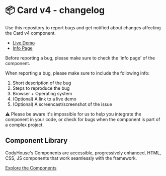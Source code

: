 # 📦 Card v4 - changelog

Use this repository to report bugs and get notified about changes affecting the Card v4 component.

- [Live Demo](https://codyhouse.co/ds/components/app/card-v4)
- [Info Page](https://codyhouse.co/ds/components/info/card-v4)

Before reporting a bug, please make sure to check the 'info page' of the component. 

When reporting a bug, please make sure to include the following info:

1. Short description of the bug
2. Steps to reproduce the bug
3. Browser + Operating system
4. (Optional) A link to a live demo
5. (Optional) A screencast/screenshot of the issue

⚠️ Please be aware it's impossible for us to help you integrate the component in your code, or check for bugs when the component is part of a complex project.

## Component Library

CodyHouse's Components are accessible, progressively enhanced, HTML, CSS, JS components that work seamlessly with the framework.

[Explore the Components](https://codyhouse.co/ds/components)
